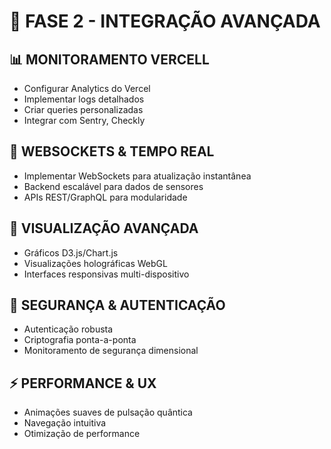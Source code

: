 # 🚀 FASE 2 - INTEGRAÇÃO AVANÇADA

## 📊 MONITORAMENTO VERCELL
- Configurar Analytics do Vercel
- Implementar logs detalhados
- Criar queries personalizadas
- Integrar com Sentry, Checkly

## 🔗 WEBSOCKETS & TEMPO REAL
- Implementar WebSockets para atualização instantânea
- Backend escalável para dados de sensores
- APIs REST/GraphQL para modularidade

## 🎨 VISUALIZAÇÃO AVANÇADA
- Gráficos D3.js/Chart.js
- Visualizações holográficas WebGL
- Interfaces responsivas multi-dispositivo

## 🔐 SEGURANÇA & AUTENTICAÇÃO
- Autenticação robusta
- Criptografia ponta-a-ponta
- Monitoramento de segurança dimensional

## ⚡ PERFORMANCE & UX
- Animações suaves de pulsação quântica
- Navegação intuitiva
- Otimização de performance
